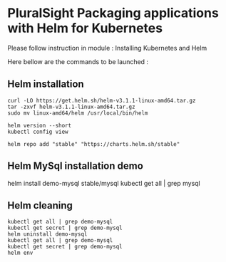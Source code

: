 # PluralSight Packaging applications with Helm for Kubernetes
 
Please follow instruction in module : Installing  Kubernetes and Helm

Here bellow are the commands to be launched :

## Helm installation
```
curl -LO https://get.helm.sh/helm-v3.1.1-linux-amd64.tar.gz
tar -zxvf helm-v3.1.1-linux-amd64.tar.gz
sudo mv linux-amd64/helm /usr/local/bin/helm

helm version --short
kubectl config view

helm repo add "stable" "https://charts.helm.sh/stable"

```
## Helm MySql installation demo
helm install demo-mysql stable/mysql
kubectl get all | grep mysql

## Helm cleaning
```
kubectl get all | grep demo-mysql
kubectl get secret | grep demo-mysql
helm uninstall demo-mysql
kubectl get all | grep demo-mysql
kubectl get secret | grep demo-mysql
helm env
```
